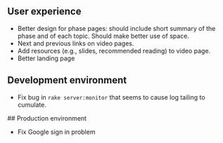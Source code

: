 
## User experience

* Better design for phase pages: should include short summary of the phase and of each topic. Should make better use of space.
* Next and previous links on video pages.
* Add resources (e.g., slides, recommended reading) to video page.
* Better landing page


## Development environment

* Fix bug in `rake server:monitor` that seems to cause log tailing to cumulate.


## Production environment

* Fix Google sign in problem
